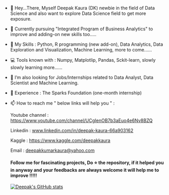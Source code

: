 - 👋 Hey...There, Myself Deepak Kaura (DK) newbie in the field of Data Science and also want to explore Data Science field to get more exposure.  
- 👀 Currently pursuing "Integrated Program of Business Analytics" to improve and adding-on new skills too.....   
- 🌱 My Skills : Python, R programming (new add-on), Data Analytics, Data Exploration and Visualization, Machine Learning, more to come...... 
- 💻 Tools known with : Numpy, Matplotlip, Pandas, Sckit-learn, slowly slowly learning more......
- 💞️ I’m also looking for Jobs/Internships related to Data Analyst, Data Scientist and Machine Learning.
- 🎊 Experience : The Sparks Foundation (one-month internship)
- 📫 How to reach me " below links will help you " :

  Youtube channel : https://www.youtube.com/channel/UCgIenOB7b3aEuo4e6Nv8BZQ
  
  Linkedin : www.linkedin.com/in/deepak-kaura-66a903162
  
  Kaggle : https://www.kaggle.com/deepakkaura
  
  Email : deepakkumarkaura@yahoo.com
  
  #### Follow me for fascinating projects, Do ⭐ the repository, if it helped you in anyway and your feedbacks are always welcome it will help me to improve !!!!!
  
  
  [![Deepak's GitHub stats](https://github-readme-stats.vercel.app/api?username=deepak7642)](https://github.com/deepak7642/github-readme-stats)

<!---
deepak7642/deepak7642 is a ✨ special ✨ repository because its `README.md` (this file) appears on your GitHub profile.
You can click the Preview link to take a look at your changes.
--->
